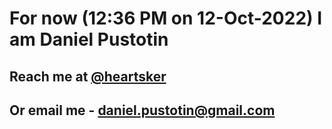 # For now (12:36 PM on 12-Oct-2022) I am Daniel Pustotin
## Reach me at [@heartsker](https://t.me/heartsker)
## Or email me - daniel.pustotin@gmail.com
